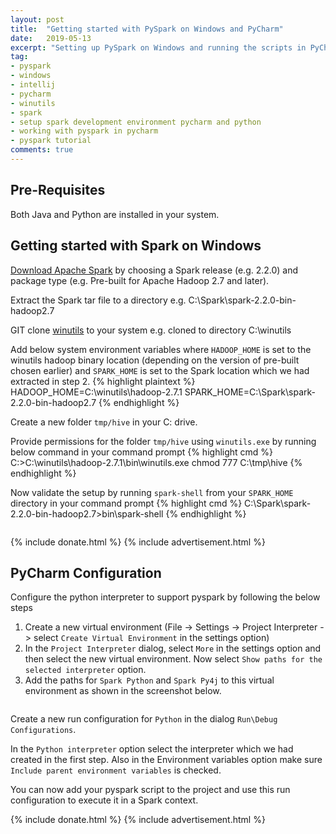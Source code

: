 ```yaml
---
layout: post
title:  "Getting started with PySpark on Windows and PyCharm"
date:   2019-05-13
excerpt: "Setting up PySpark on Windows and running the scripts in PyCharm IDE"
tag:
- pyspark 
- windows
- intellij
- pycharm
- winutils
- spark
- setup spark development environment pycharm and python
- working with pyspark in pycharm
- pyspark tutorial
comments: true
---
```


## Pre-Requisites

Both Java and Python are installed in your system.

## Getting started with Spark on Windows

[Download Apache Spark](http://spark.apache.org/downloads.html) by choosing a Spark release (e.g. 2.2.0) and package type (e.g. Pre-built for Apache Hadoop 2.7 and later).

Extract the Spark tar file to a directory e.g. C:\Spark\spark-2.2.0-bin-hadoop2.7

GIT clone [winutils](https://github.com/steveloughran/winutils) to your system e.g. cloned to directory C:\winutils

Add below system environment variables where `HADOOP_HOME` is set to the winutils hadoop binary location (depending on the version of pre-built chosen earlier)  and `SPARK_HOME` is set to the Spark location which we had extracted in step 2.
{% highlight plaintext %}
HADOOP_HOME=C:\winutils\hadoop-2.7.1
SPARK_HOME=C:\Spark\spark-2.2.0-bin-hadoop2.7
{% endhighlight %}

Create a new folder `tmp/hive` in your C: drive.

Provide permissions for the folder `tmp/hive` using `winutils.exe` by running below command in your command prompt
{% highlight cmd %}
C:>C:\winutils\hadoop-2.7.1\bin\winutils.exe chmod 777 C:\tmp\hive
{% endhighlight %}

Now validate the setup by running `spark-shell` from your `SPARK_HOME` directory in your command prompt
{% highlight cmd %}
C:\Spark\spark-2.2.0-bin-hadoop2.7>bin\spark-shell
{% endhighlight %}

<figure>
    <a href="{{ site.url }}/assets/img/2018/05/spark-shell.png">
        <picture>
            <source type="image/webp" srcset="{{ site.url }}/assets/img/2018/05/spark-shell.webp">
            <source type="image/png" srcset="{{ site.url }}/assets/img/2018/05/spark-shell.png">
            <img src="{{ site.url }}/assets/img/2018/05/spark-shell.png" alt="">
        </picture>
    </a>
</figure>

{% include donate.html %}
{% include advertisement.html %}

## PyCharm Configuration

Configure the python interpreter to support pyspark by following the below steps

1. Create a new virtual environment (File -> Settings -> Project Interpreter -> select `Create Virtual Environment` in the settings option)
2. In the `Project Interpreter` dialog, select `More` in the settings option and then select the new virtual environment. Now select `Show paths for the selected interpreter` option.
2. Add the paths for `Spark Python` and `Spark Py4j` to this virtual environment as shown in the screenshot below.

<figure>
    <a href="{{ site.url }}/assets/img/2018/05/pycharm-interpreter-paths.png">
        <picture>
            <source type="image/webp" srcset="{{ site.url }}/assets/img/2018/05/pycharm-interpreter-paths.webp">
            <source type="image/png" srcset="{{ site.url }}/assets/img/2018/05/pycharm-interpreter-paths.png">
            <img src="{{ site.url }}/assets/img/2018/05/pycharm-interpreter-paths.png" alt="">
        </picture>
    </a>
</figure>

Create a new run configuration for `Python` in the dialog `Run\Debug Configurations`.

In the `Python interpreter` option select the interpreter which we had created in the first step. Also in the Environment variables option make sure `Include parent environment variables` is checked.

You can now add your pyspark script to the project and use this run configuration to execute it in a Spark context.

{% include donate.html %}
{% include advertisement.html %}